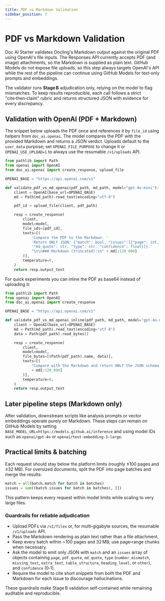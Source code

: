 ```yaml
---
title: PDF vs Markdown Validation
sidebar_position: 7
---
```


# PDF vs Markdown Validation

Doc AI Starter validates Docling's Markdown output against the original PDF using OpenAI's file inputs. The Responses API currently accepts PDF (and image) attachments, so the Markdown is supplied as plain text. GitHub Models do not expose file uploads, so this step always targets OpenAI's API while the rest of the pipeline can continue using GitHub Models for text‑only prompts and embeddings.

The validator runs **Stage B** adjudication only, relying on the model to flag mismatches. To keep results reproducible, each call follows a strict "cite‑then‑claim" rubric and returns structured JSON with evidence for every discrepancy.

## Validation with OpenAI (PDF + Markdown)

The snippet below uploads the PDF once and references it by `file_id` using
helpers from `doc_ai.openai`. The model compares the PDF with the provided
Markdown and returns a JSON verdict. Uploads default to the `user_data`
purpose; set `OPENAI_FILE_PURPOSE` to change it or `OPENAI_USE_UPLOAD=1` to
always use the resumable `/v1/uploads` API.

```python
from pathlib import Path
from openai import OpenAI
from doc_ai.openai import create_response, upload_file

OPENAI_BASE = "https://api.openai.com/v1"

def validate_pdf_vs_md_openai(pdf_path, md_path, model="gpt-4o-mini"):
    client = OpenAI(base_url=OPENAI_BASE)
    md = Path(md_path).read_text(encoding="utf-8")

    pdf_id = upload_file(client, pdf_path)

    resp = create_response(
        client,
        model=model,
        file_ids=[pdf_id],
        texts=[(
            'Compare the PDF to the Markdown. '
            'Return ONLY JSON: {"match": bool, "issues":[{"page": int, "pdf_quote": str, '
            '"md_quote": str, "type": str, "confidence": float}]}.'
            "\n\n### Markdown (truncated):\n" + md[:120_000]
        )],
        temperature=0,
    )
    return resp.output_text
```

For quick experiments you can inline the PDF as base64 instead of uploading it:

```python
from pathlib import Path
from openai import OpenAI
from doc_ai.openai import create_response

OPENAI_BASE = "https://api.openai.com/v1"

def validate_pdf_vs_md_openai_inline(pdf_path, md_path, model="gpt-4o-mini"):
    client = OpenAI(base_url=OPENAI_BASE)
    md = Path(md_path).read_text(encoding="utf-8")
    data = Path(pdf_path).read_bytes()

    resp = create_response(
        client,
        model=model,
        file_bytes=[(Path(pdf_path).name, data)],
        texts=[(
            "Compare with the Markdown and return ONLY the JSON schema above.\n\n"
            + md[:120_000]
        )],
        temperature=0,
    )
    return resp.output_text
```

## Later pipeline steps (Markdown only)

After validation, downstream scripts like analysis prompts or vector embeddings operate purely on Markdown. These steps can remain on GitHub Models by setting `BASE_MODEL_URL=https://models.github.ai/inference` and using model IDs such as `openai/gpt-4o` or `openai/text-embedding-3-large`.

## Practical limits & batching

Each request should stay below the platform limits (roughly ≤100 pages and ≤32 MB). For oversized documents, split the PDF into page batches and merge the results:

```python
match = all(batch.match for batch in batches)
issues = sum((batch.issues for batch in batches), [])
```

This pattern keeps every request within model limits while scaling to very large files.

### Guardrails for reliable adjudication

- Upload PDFs via `/v1/files` or, for multi‑gigabyte sources, the resumable `/v1/uploads` API.
- Pass the Markdown rendering as plain text rather than a file attachment.
- Keep every batch within ~100 pages and 32 MB; use page‑range chunks when necessary.
- Ask the model to emit only JSON with `match` and an `issues` array of objects containing `page`, `pdf_quote`, `md_quote`, `type` (`number_mismatch`, `missing_text`, `extra_text`, `table_structure`, `heading_level`, or `other`), and `confidence` (0‑1).
- Require the model to cite short snippets from both the PDF and Markdown for each issue to discourage hallucinations.

These guardrails make Stage B validation self‑contained while remaining auditable and reproducible.
